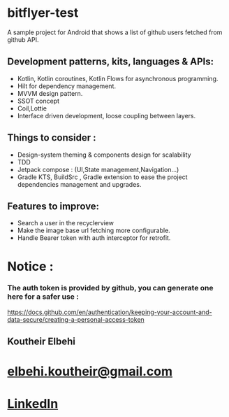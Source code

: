 # bitflyer-test 
A sample project for Android that shows a list of github users fetched from github API.
## Development patterns, kits, languages & APIs:
- Kotlin, Kotlin coroutines, Kotlin Flows for asynchronous programming.
- Hilt for dependency management.
- MVVM design pattern.
- SSOT concept
- Coil,Lottie
- Interface driven development, loose coupling between layers.

## Things to consider  :

- Design-system theming & components design for scalability
- TDD
- Jetpack compose : (UI,State management,Navigation...)
- Gradle KTS, BuildSrc , Gradle extension to ease the project dependencies management and upgrades.


## Features to improve:
- Search a user in the recyclerview
- Make the image base url fetching more configurable.
- Handle Bearer token with auth interceptor for retrofit.


#  Notice : 
### The auth token is provided by github, you can generate one here for a safer use :
https://docs.github.com/en/authentication/keeping-your-account-and-data-secure/creating-a-personal-access-token


## Koutheir Elbehi
# elbehi.koutheir@gmail.com
# [LinkedIn](https://www.linkedin.com/in/elbehi-koutheir/) 



 

